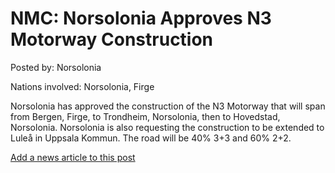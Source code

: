 # NMC: Norsolonia Approves N3 Motorway Construction

Posted by: Norsolonia

Nations involved: Norsolonia, Firge

Norsolonia has approved the construction of the N3 Motorway that will span from Bergen, Firge, to Trondheim, Norsolonia, then to Hovedstad, Norsolonia. Norsolonia is also requesting the construction to be extended to Luleå in Uppsala Kommun. The road will be 40% 3+3 and 60% 2+2.

[Add a news article to this post](http://solborg.xyz/rp/admin.php?event=2016-10-03_norsolonia-approves-n3-motorway-construction-norsolonia)

